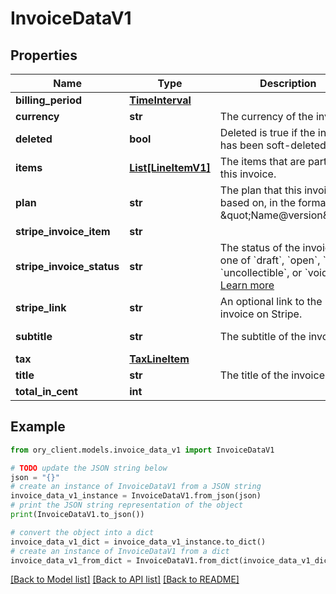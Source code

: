 # InvoiceDataV1


## Properties

Name | Type | Description | Notes
------------ | ------------- | ------------- | -------------
**billing_period** | [**TimeInterval**](TimeInterval.md) |  | 
**currency** | **str** | The currency of the invoice. | [readonly] 
**deleted** | **bool** | Deleted is true if the invoice has been soft-deleted. | [optional] [readonly] 
**items** | [**List[LineItemV1]**](LineItemV1.md) | The items that are part of this invoice. | [readonly] 
**plan** | **str** | The plan that this invoice is based on, in the format \&quot;Name@version\&quot;. | [optional] [readonly] 
**stripe_invoice_item** | **str** |  | [optional] 
**stripe_invoice_status** | **str** | The status of the invoice, one of &#x60;draft&#x60;, &#x60;open&#x60;, &#x60;paid&#x60;, &#x60;uncollectible&#x60;, or &#x60;void&#x60;. [Learn more](https://stripe.com/docs/billing/invoices/workflow#workflow-overview) | [optional] 
**stripe_link** | **str** | An optional link to the invoice on Stripe. | [optional] [readonly] 
**subtitle** | **str** | The subtitle of the invoice. | [optional] [readonly] 
**tax** | [**TaxLineItem**](TaxLineItem.md) |  | [optional] 
**title** | **str** | The title of the invoice. | [readonly] 
**total_in_cent** | **int** |  | 

## Example

```python
from ory_client.models.invoice_data_v1 import InvoiceDataV1

# TODO update the JSON string below
json = "{}"
# create an instance of InvoiceDataV1 from a JSON string
invoice_data_v1_instance = InvoiceDataV1.from_json(json)
# print the JSON string representation of the object
print(InvoiceDataV1.to_json())

# convert the object into a dict
invoice_data_v1_dict = invoice_data_v1_instance.to_dict()
# create an instance of InvoiceDataV1 from a dict
invoice_data_v1_from_dict = InvoiceDataV1.from_dict(invoice_data_v1_dict)
```
[[Back to Model list]](../README.md#documentation-for-models) [[Back to API list]](../README.md#documentation-for-api-endpoints) [[Back to README]](../README.md)


